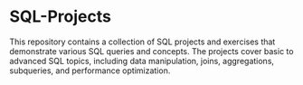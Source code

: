 # SQL-Projects
This repository contains a collection of SQL projects and exercises that demonstrate various SQL queries and concepts. The projects cover basic to advanced SQL topics, including data manipulation, joins, aggregations, subqueries, and performance optimization.
